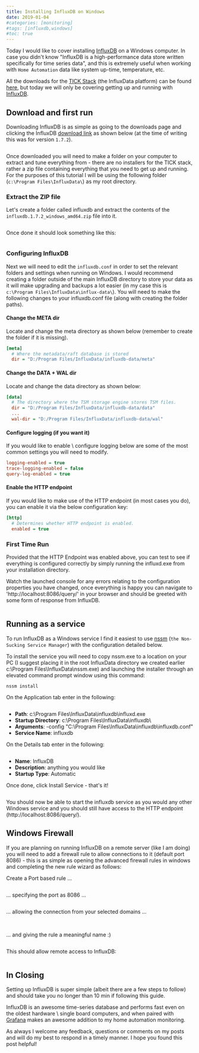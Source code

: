 ```yaml
---
title: Installing InfluxDB on Windows
date: 2019-01-04
#categories: [monitoring]
#tags: [influxdb,windows]
#toc: true
---
```


Today I would like to cover installing [InfluxDB](https://www.influxdata.com/products/influxdb-overview/) on a Windows computer. In case you didn't know "InfluxDB is a high-performance data store written specifically for time series data", and this is extremely useful when working with `Home Automation` data like system up-time, temperature, etc.

All the downloads for the [TICK Stack](https://www.influxdata.com/time-series-platform/) (the InfluxData platform) can be found [here](https://portal.influxdata.com/downloads/), but today we will only be covering getting up and running with [InfluxDB](https://www.influxdata.com/products/influxdb-overview/).

## Download and first run
Downloading InfluxDB is as simple as going to the downloads page and clicking the InfluxDB [download link](https://portal.influxdata.com/downloads/) as shown below (at the time of writing this was for version `1.7.2`).

<img src="./001.png" alt="" />

Once downloaded you will need to make a folder on your computer to extract and tune everything from - there are no installers for the TICK stack, rather a zip file containing everything that you need to get up and running. For the purposes of this tutorial I will be using the following folder (`c:\Program Files\InfluxData\`) as my root directory.

### Extract the ZIP file
Let's create a folder called influxdb and extract the contents of the `influxdb.1.7.2_windows_amd64.zip` file into it.

<img src="./002.png" alt="" />

Once done it should look something like this:

<img src="./003.png" alt="" />

### Configuring InfluxDB
Next we will need to edit the `influxdb.conf` in order to set the relevant folders and settings when running on Windows. I would recommend creating a folder outside of the main InfluxDB directory to store your data as it will make upgrading and backups a lot easier (in my case this is `c:\Program Files\InfluxData\influx-data\`). You will need to make the following changes to your influxdb.conf file (along with creating the folder paths).

#### Change the META dir
Locate and change the meta directory as shown below (remember to create the folder if it is missing).

```ini
[meta]
  # Where the metadata/raft database is stored
  dir = "D:/Program Files/InfluxData/influxdb-data/meta"
```

#### Change the DATA + WAL dir
Locate and change the data directory as shown below:

```ini
[data]
  # The directory where the TSM storage engine stores TSM files.
  dir = "D:/Program Files/InfluxData/influxdb-data/data"
  ...
  wal-dir = "D:/Program Files/InfluxData/influxdb-data/wal"
```

#### Configure logging (if you want it)
If you would like to enable \ configure logging below are some of the most common settings you will need to modify.

```ini
logging-enabled = true
trace-logging-enabled = false
query-log-enabled = true
```

#### Enable the HTTP endpoint
If you would like to make use of the HTTP endpoint (in most cases you do), you can enable it via the below configuration key:

```ini
[http]
  # Determines whether HTTP endpoint is enabled.
  enabled = true
```

### First Time Run
Provided that the HTTP Endpoint was enabled above, you can test to see if everything is configured correctly by simply running the influxd.exe from your installation directory.

Watch the launched console for any errors relating to the configuration properties you have changed, once everything is happy you can navigate to 'http://localhost:8086/query/' in your browser and should be greeted with some form of response from InfluxDB.

<img src="./004.png" alt="" />

## Running as a service
To run InfluxDB as a Windows service I find it easiest to use [nssm](https://nssm.cc/download) (`the Non-Sucking Service Manager`) with the configuration detailed below.

To install the service you will need to copy nssm.exe to a location on your PC (I suggest placing it in the root InfluxData directory we created earlier c:\Program Files\InfluxData\nssm.exe) and launching the installer through an elevated command prompt window using this command:

```
nssm install
```

On the Application tab enter in the following:

<img src="./005.png" alt="" />

- **Path**: c:\Program Files\InfluxData\influxdb\influxd.exe
- **Startup Directory**: c:\Program Files\InfluxData\influxdb\
- **Arguments**: -config "C:\Program Files\InfluxData\influxdb\influxdb.conf"
- **Service Name**: influxdb

On the Details tab enter in the following:

<img src="./006.png" alt="" />

- **Name**: InfluxDB
- **Description**: anything you would like
- **Startup Type**: Automatic

Once done, click Install Service - that's it!

<img src="./007.png" alt="" />

You should now be able to start the influxdb service as you would any other Windows service and you should still have access to the HTTP endpoint (http://localhost:8086/query/).

## Windows Firewall
If you are planning on running InfluxDB on a remote server (like I am doing) you will need to add a firewall rule to allow connections to it (default port 8086) - this is as simple as opening the advanced firewall rules in windows and completing the new rule wizard as follows:

Create a Port based rule ...

<img src="./008.png" alt="" />

... specifying the port as 8086 ...

<img src="./009.png" alt="" />

... allowing the connection from your selected domains ...

<img src="./010.png" alt="" />

<img src="./011.png" alt="" />

... and giving the rule a meaningful name :)

<img src="./012.png" alt="" />

This should allow remote access to InfluxDB:

<img src="./013.png" alt="" />

## In Closing
Setting up InfluxDB is super simple (albeit there are a few steps to follow) and should take you no longer than 10 min if following this guide.

InfluxDB is an awesome time-series database and performs fast even on the oldest hardware \ single board computers, and when paired with [Grafana](https://grafana.com/) makes an awesome addition to my home automation monitoring.

As always I welcome any feedback, questions or comments on my posts and will do my best to respond in a timely manner. I hope you found this post helpful!
